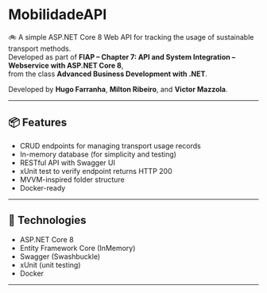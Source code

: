 ﻿# MobilidadeAPI

🚲 A simple ASP.NET Core 8 Web API for tracking the usage of sustainable transport methods.  
Developed as part of **FIAP – Chapter 7: API and System Integration – Webservice with ASP.NET Core 8**,  
from the class **Advanced Business Development with .NET**.

Developed by **Hugo Farranha**, **Milton Ribeiro**, and **Victor Mazzola**.

---

## 📦 Features

- CRUD endpoints for managing transport usage records
- In-memory database (for simplicity and testing)
- RESTful API with Swagger UI
- xUnit test to verify endpoint returns HTTP 200
- MVVM-inspired folder structure
- Docker-ready

---

## 🔧 Technologies

- ASP.NET Core 8
- Entity Framework Core (InMemory)
- Swagger (Swashbuckle)
- xUnit (unit testing)
- Docker

---


